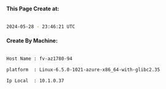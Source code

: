 
   
#### This Page Create at:

```bash

2024-05-28 - 23:46:21 UTC

```

#### Create By Machine:

```bash

Host Name : fv-az1780-94

platform  : Linux-6.5.0-1021-azure-x86_64-with-glibc2.35

Ip Local  : 10.1.0.37

```

